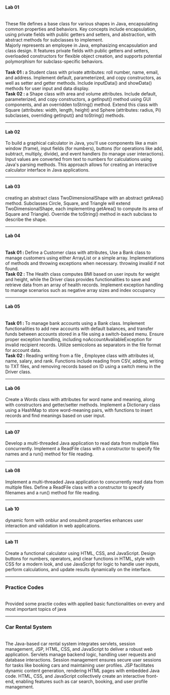 <h4>Lab 01  </h4> <br>
These file defines a base class for various shapes in Java, encapsulating common properties and behaviors. Key concepts include encapsulation, using private fields with public getters and setters, and abstraction, with abstract methods for subclasses to implement. <br>
Majorly represents an employee in Java, emphasizing encapsulation and class design. It features private fields with public getters and setters, overloaded constructors for flexible object creation, and supports potential polymorphism for subclass-specific behaviors. <br>
<br> <b>Task 01 : </b> a Student class with private attributes: roll number, name, email, and address. Implement default, parameterized, and copy constructors, as well as setter and getter methods. Include inputData() and showData() methods for user input and data display. <br>
<b>Task 02 : </b>  a Shape class with area and volume attributes. Include default, parameterized, and copy constructors, a getInput() method using GUI components, and an overridden toString() method. Extend this class with Square (attributes: width, length, height) and Sphere (attributes: radius, Pi) subclasses, overriding getInput() and toString() methods. <br>
<hr>
<h4>Lab 02  </h4> To build a graphical calculator in Java, you'll use components like a main window (frame), input fields (for numbers), buttons (for operations like add, subtract, multiply, divide), and event handlers (to manage user interactions). Input values are converted from text to numbers for calculations using Java's parsing methods. This approach allows for creating an interactive calculator interface in Java applications. <br>
<hr>
<h4>Lab 03  </h4> creating an abstract class TwoDimensionalShape with an abstract getArea() method. Subclasses Circle, Square, and Triangle will extend TwoDimensionalShape, each implementing getArea() to compute its area of Square and Triangle). Override the toString() method in each subclass to describe the shape. 
<br>
<hr>
<h4>Lab 04  </h4> <br>
<b>Task 01 : </b>Define a Customer class with attributes, Use a Bank class to manage customers using either ArrayList or a simple array. Implementations of methods 
and throwing exceptions when necessary. throwing invalid if not found. <br>
<b>Task 02 : </b>The Health class computes BMI based on user inputs for weight and height, while the Driver class provides functionalities to save and retrieve data from an array of health records. Implement exception handling to manage scenarios such as negative array sizes and index occupancy <br>
<hr>
<h4>Lab 05  </h4>  <br>
<b>Task 01 : </b>  To manage bank accounts using a Bank class. Implement functionalities to add new accounts with default balances, and transfer funds between accounts stored in a file using a switch-based menu. Ensure proper exception handling, including noAccountAvailableException for invalid recipient records. Utilize semicolons as separators in the file format for account data.
<br>
<b>Task 02 : </b> Reading writing from a file , Employee class with attributes id, name, salary, and rank. Functions include reading from CSV, adding, writing to TXT files, and removing records based on ID using a switch menu in the Driver class.<br>
<hr>
<h4>Lab 06  </h4>  Create a Words class with attributes for word name and meaning, along with constructors and getter/setter methods. Implement a Dictionary class using a HashMap to store word-meaning pairs, with functions to insert records and find meanings based on user input. <br>
<hr>
<h4>Lab 07  </h4> Develop a multi-threaded Java application to read data from multiple files concurrently. Implement a ReadFile class with a constructor to specify file names and a run() method for file reading.
<br>
<hr>
<h4>Lab 08  </h4> Implement a multi-threaded Java application to concurrently read data from multiple files. Define a ReadFile class with a constructor to specify filenames and a run() method for file reading. <br>
<hr>
<h4>Lab 10  </h4> dynamic form with onblur and onsubmit properties enhances user interaction and validation in web applications. <br>
<hr>
<h4>Lab 11  </h4> Create a functional calculator using HTML, CSS, and JavaScript. Design buttons for numbers, operators, and clear functions in HTML, style with CSS for a modern look, and use JavaScript for logic to handle user inputs, perform calculations, and update results dynamically on the interface.
<br>
<hr>
<h3>Practice Codes </h3> <br>
Provided some practie codes with applied basic functionalities on every and most important topics of java <br>

<hr>

<h3>Car Rental System</h3> <br>
The Java-based car rental system integrates servlets, session management, JSP, HTML, CSS, and JavaScript to deliver a robust web application. Servlets manage backend logic, handling user requests and database interactions. Session management ensures secure user sessions for tasks like booking cars and maintaining user profiles. JSP facilitates dynamic content generation, rendering HTML pages with embedded Java code. HTML, CSS, and JavaScript collectively create an interactive front-end, enabling features such as car search, booking, and user profile management.<br>



